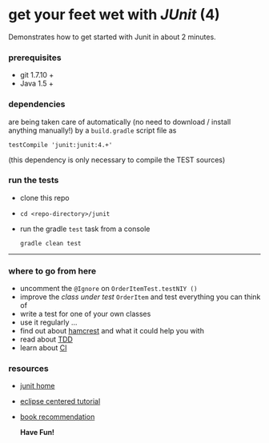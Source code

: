 # get your feet wet with *JUnit* (4)  

Demonstrates how to get started with Junit in about 2 minutes.  



### prerequisites

* git 1.7.10 +
* Java 1.5 +

### dependencies

are being taken care of automatically (no need to download / install anything manually!) by a `build.gradle` script file as

`testCompile 'junit:junit:4.+'`

(this dependency is only necessary to compile the TEST sources)


### run the tests

* clone this repo
* `cd <repo-directory>/junit`
* run the gradle `test` task from a console

    `gradle clean test`

___

### where to go from here

* uncomment the `@Ignore` on `OrderItemTest.testNIY ()`
* improve the _class under test_ `OrderItem` and test everything you can think of
* write a test for one of your own classes
* use it regularly ...
* find out about [hamcrest](http://code.google.com/p/hamcrest/) and what it could help you with
* read about [TDD](http://www.agiledata.org/essays/tdd.html)
* learn about [CI](http://martinfowler.com/articles/continuousIntegration.html)


### resources

* [junit home](http://junit.org/)
* [eclipse centered tutorial](http://www.vogella.com/articles/JUnit/article.html)
* [book recommendation](http://www.amazon.com/Effective-Unit-Testing-guide-Developers/dp/1935182579/ref=sr_1_5?ie=UTF8&qid=1384366167&sr=8-5&keywords=Junit)


    **Have Fun!**
